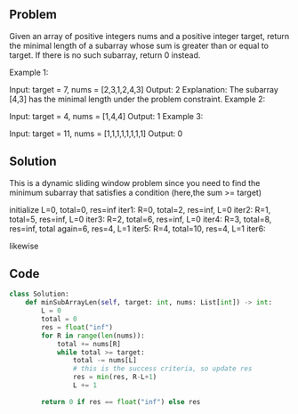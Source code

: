 ## Problem

Given an array of positive integers nums and a positive integer target, return the minimal length of a 
subarray whose sum is greater than or equal to target. If there is no such subarray, return 0 instead.

Example 1:

Input: target = 7, nums = [2,3,1,2,4,3]
Output: 2
Explanation: The subarray [4,3] has the minimal length under the problem constraint.
Example 2:

Input: target = 4, nums = [1,4,4]
Output: 1
Example 3:

Input: target = 11, nums = [1,1,1,1,1,1,1,1]
Output: 0

## Solution

This is a dynamic sliding window problem since you need to find the minimum subarray that satisfies a condition (here,the sum >= target)

initialize L=0, total=0, res=inf
iter1: R=0, total=2, res=inf, L=0
iter2: R=1, total=5, res=inf, L=0
iter3: R=2, total=6, res=inf, L=0
iter4: R=3, total=8, res=inf, total again=6, res=4, L=1
iter5: R=4, total=10, res=4, L=1
iter6:

likewise


## Code

```python
class Solution:
    def minSubArrayLen(self, target: int, nums: List[int]) -> int:
        L = 0
        total = 0
        res = float("inf")
        for R in range(len(nums)):
            total += nums[R]
            while total >= target:
                total -= nums[L]
                # this is the success criteria, so update res
                res = min(res, R-L+1)
                L += 1
            
        return 0 if res == float("inf") else res
```